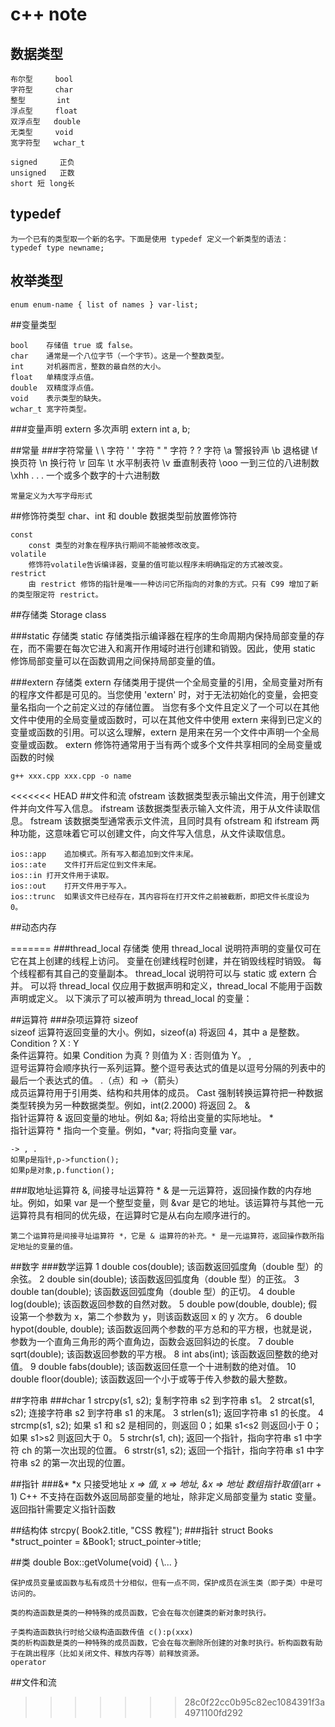 # c++ note
## 数据类型
    布尔型     bool
    字符型     char
    整型       int
    浮点型     float
    双浮点型   double
    无类型     void
    宽字符型   wchar_t

    signed     正负
    unsigned   正数
    short 短 long长

## typedef 
    为一个已有的类型取一个新的名字。下面是使用 typedef 定义一个新类型的语法：
    typedef type newname;  

## 枚举类型
    enum enum-name { list of names } var-list; 
##变量类型

    bool    存储值 true 或 false。
    char    通常是一个八位字节（一个字节）。这是一个整数类型。
    int     对机器而言，整数的最自然的大小。
    float   单精度浮点值。
    double  双精度浮点值。
    void    表示类型的缺失。
    wchar_t 宽字符类型。

###变量声明
    extern  多次声明
    extern int a, b;

##常量
###字符常量
    \\          \ 字符
    \'          ' 字符
    \"          " 字符
    \?          ? 字符
    \a          警报铃声
    \b          退格键
    \f          换页符
    \n          换行符
    \r          回车
    \t          水平制表符
    \v          垂直制表符
    \ooo        一到三位的八进制数
    \xhh . . .  一个或多个数字的十六进制数

    常量定义为大写字母形式

##修饰符类型
    char、int 和 double 数据类型前放置修饰符

    const       
        const 类型的对象在程序执行期间不能被修改改变。
    volatile
        修饰符volatile告诉编译器，变量的值可能以程序未明确指定的方式被改变。
    restrict    
        由 restrict 修饰的指针是唯一一种访问它所指向的对象的方式。只有 C99 增加了新的类型限定符 restrict。

##存储类 Storage class

###static 存储类
    static 存储类指示编译器在程序的生命周期内保持局部变量的存在，而不需要在每次它进入和离开作用域时进行创建和销毁。因此，使用 static 修饰局部变量可以在函数调用之间保持局部变量的值。


###extern 存储类
    extern 存储类用于提供一个全局变量的引用，全局变量对所有的程序文件都是可见的。当您使用 'extern' 时，对于无法初始化的变量，会把变量名指向一个之前定义过的存储位置。
    当您有多个文件且定义了一个可以在其他文件中使用的全局变量或函数时，可以在其他文件中使用 extern 来得到已定义的变量或函数的引用。可以这么理解，extern 是用来在另一个文件中声明一个全局变量或函数。
    extern 修饰符通常用于当有两个或多个文件共享相同的全局变量或函数的时候

    g++ xxx.cpp xxx.cpp -o name

<<<<<<< HEAD
##文件和流
    ofstream    该数据类型表示输出文件流，用于创建文件并向文件写入信息。
    ifstream    该数据类型表示输入文件流，用于从文件读取信息。
    fstream 该数据类型通常表示文件流，且同时具有 ofstream 和 ifstream 两种功能，这意味着它可以创建文件，向文件写入信息，从文件读取信息。
    
    ios::app    追加模式。所有写入都追加到文件末尾。
    ios::ate    文件打开后定位到文件末尾。
    ios::in 打开文件用于读取。
    ios::out    打开文件用于写入。
    ios::trunc  如果该文件已经存在，其内容将在打开文件之前被截断，即把文件长度设为 0。

##动态内存
    
=======
###thread_local 存储类
    使用 thread_local 说明符声明的变量仅可在它在其上创建的线程上访问。 变量在创建线程时创建，并在销毁线程时销毁。 每个线程都有其自己的变量副本。
    thread_local 说明符可以与 static 或 extern 合并。
    可以将 thread_local 仅应用于数据声明和定义，thread_local 不能用于函数声明或定义。
    以下演示了可以被声明为 thread_local 的变量：

##运算符
###杂项运算符
    sizeof  
    sizeof 运算符返回变量的大小。例如，sizeof(a) 将返回 4，其中 a 是整数。
    Condition ? X : Y   
    条件运算符。如果 Condition 为真 ? 则值为 X : 否则值为 Y。
    ,   
    逗号运算符会顺序执行一系列运算。整个逗号表达式的值是以逗号分隔的列表中的最后一个表达式的值。
    .（点）和 ->（箭头）    
    成员运算符用于引用类、结构和共用体的成员。
    Cast    强制转换运算符把一种数据类型转换为另一种数据类型。例如，int(2.2000) 将返回 2。
    &   
    指针运算符 & 返回变量的地址。例如 &a; 将给出变量的实际地址。
    *   
    指针运算符 * 指向一个变量。例如，*var; 将指向变量 var。

    -> , .
    如果p是指针,p->function();   
    如果p是对象,p.function();

###取地址运算符 &, 间接寻址运算符 *
    & 是一元运算符，返回操作数的内存地址。例如，如果 var 是一个整型变量，则 &var 是它的地址。该运算符与其他一元运算符具有相同的优先级，在运算时它是从右向左顺序进行的。
    
    第二个运算符是间接寻址运算符 *，它是 & 运算符的补充。* 是一元运算符，返回操作数所指定地址的变量的值。

##数字
###数学运算
    1   double cos(double);
    该函数返回弧度角（double 型）的余弦。
    2   double sin(double);
    该函数返回弧度角（double 型）的正弦。
    3   double tan(double);
    该函数返回弧度角（double 型）的正切。
    4   double log(double);
    该函数返回参数的自然对数。
    5   double pow(double, double);
    假设第一个参数为 x，第二个参数为 y，则该函数返回 x 的 y 次方。
    6   double hypot(double, double);
    该函数返回两个参数的平方总和的平方根，也就是说，参数为一个直角三角形的两个直角边，函数会返回斜边的长度。
    7   double sqrt(double);
    该函数返回参数的平方根。
    8   int abs(int);
    该函数返回整数的绝对值。
    9   double fabs(double);
    该函数返回任意一个十进制数的绝对值。
    10  double floor(double);
    该函数返回一个小于或等于传入参数的最大整数。

##字符串
###char
    1   strcpy(s1, s2);
    复制字符串 s2 到字符串 s1。
    2   strcat(s1, s2);
    连接字符串 s2 到字符串 s1 的末尾。
    3   strlen(s1);
    返回字符串 s1 的长度。
    4   strcmp(s1, s2);
    如果 s1 和 s2 是相同的，则返回 0；如果 s1<s2 则返回小于 0；如果 s1>s2 则返回大于 0。
    5   strchr(s1, ch);
    返回一个指针，指向字符串 s1 中字符 ch 的第一次出现的位置。
    6   strstr(s1, s2);
    返回一个指针，指向字符串 s1 中字符串 s2 的第一次出现的位置。

##指针
###&*
    *x 只接受地址 *x => 值, x => 地址, &x => 地址
    数组指针取值*(arr + 1)
    C++ 不支持在函数外返回局部变量的地址，除非定义局部变量为 static 变量。
    返回指针需要定义指针函数 

##结构体
    strcpy( Book2.title, "CSS 教程");
###指针
    struct Books *struct_pointer = &Book1;
    struct_pointer->title;

##类
    double Box::getVolume(void)
    {
        \\...
    }
    
    保护成员变量或函数与私有成员十分相似，但有一点不同，保护成员在派生类（即子类）中是可访问的。
    
    类的构造函数是类的一种特殊的成员函数，它会在每次创建类的新对象时执行。
    
    子类构造函数执行时给父级构造函数传值 c():p(xxx)
    类的析构函数是类的一种特殊的成员函数，它会在每次删除所创建的对象时执行。析构函数有助于在跳出程序（比如关闭文件、释放内存等）前释放资源。
    operator
##文件和流

>>>>>>> 28c0f22cc0b95c82ec1084391f3a4971100fd292

